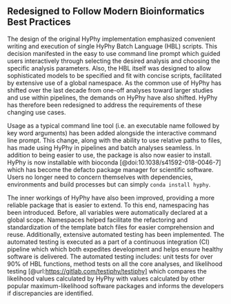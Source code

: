 ## Redesigned to Follow Modern Bioinformatics Best Practices

The design of the original HyPhy implementation emphasized convenient writing and execution of single HyPhy Batch Language (HBL) scripts. 
This decision manifested in the easy to use command line prompt which guided users interactively through selecting the desired analysis and choosing the specific analysis parameters. 
Also, the HBL itself was designed to allow sophisticated models to be specified and fit with concise scripts, facilitated by extensive use of a global namespace. 
As the common use of HyPhy has shifted over the last decade from one-off analyses toward larger studies and use within pipelines, the demands on HyPhy have also shifted. 
HyPhy has therefore been redesigned to address the requirements of these changing use cases.   

Usage as a typical command line tool (i.e. an executable name followed by key word arguments) has been added alongside the interactive command line prompt. 
This change, along with the ability to use relative paths to files, has made using HyPhy in pipelines and batch analyses seamless.
In addition to being easier to use, the package is also now easier to install. HyPhy is now installable with bioconda [@doi:10.1038/s41592-018-0046-7] which has become the defacto package manager for scientific software. Users no longer need to concern themselves with dependencies, environments and build processes but can simply `conda install hyphy`.


The inner workings of HyPhy have also been improved, providing a more reliable package that is easier to extend.
To this end, namespacing has been introduced.
Before, all variables were automatically declared at a global scope. 
Namespaces helped facilitate the refactoring and standardization of the template batch files for easier comprehension and reuse.
Additionally, extensive automated testing has been implemented.
The automated testing is executed as a part of a continuous integration (CI) pipeline which which both expedites development and helps ensure healthy software is delivered.
The automated testing includes: unit tests for over 90% of HBL functions, method tests on all the core analyses, and likelihood testing [@url:https://gitlab.com/testiphy/testiphy] which compares the likelihood values calculated by HyPhy with values calculated by other popular maximum-likelihood software packages and informs the developers if discrepancies are identified.